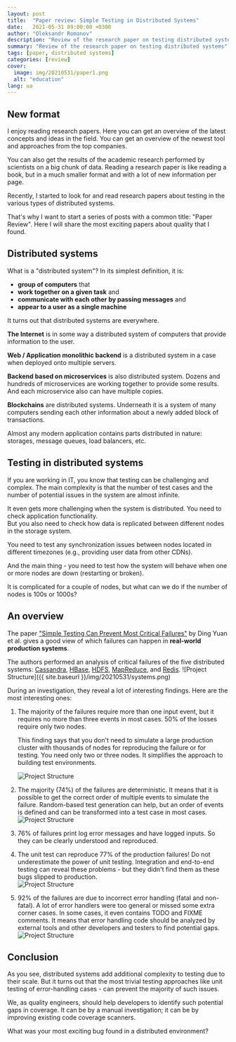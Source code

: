 ```yaml
---
layout: post
title:  "Paper review: Simple Testing in Distributed Systems"
date:   2021-05-31 09:00:00 +0300
author: "Oleksandr Romanov"
description: "Review of the research paper on testing distributed systems"
summary: "Review of the research paper on testing distributed systems"
tags: [paper, distributed systems]
categories: [review]
cover:
  image: img/20210531/paper1.png
  alt: "education"
lang: ua
---
```


## New format  
  
I enjoy reading research papers. Here you can get an overview of the latest concepts and ideas in the field. You can get an overview of the newest tool and approaches from the top companies.  

You can also get the results of the academic research performed by scientists on a big chunk of data. Reading a research paper is like reading a book, but in a much smaller format and with a lot of new information per page.  

Recently, I started to look for and read research papers about testing in the various types of distributed systems. 

That's why I want to start a series of posts with a common title: "Paper Review". Here I will share the most exciting papers about quality that I found. 

## Distributed systems

What is a "distributed system"? In its simplest definition, it is:
- **group of computers** that
- **work together on a given task** and
- **communicate with each other by passing messages** and
- **appear to a user as a single machine**

It turns out that distributed systems are everywhere. 

**The Internet** is in some way a distributed system of computers that provide information to the user. 

**Web / Application monolithic backend** is a distributed system in a case when deployed onto multiple servers. 

**Backend based on microservices** is also distributed system. Dozens and hundreds of microservices are working together to provide some results. And each microservice also can have multiple copies. 

**Blockchains** are distributed systems. Underneath it is a system of many computers sending each other information about a newly added block of transactions. 

Almost any modern application contains parts distributed in nature: storages, message queues, load balancers, etc. 

## Testing in distributed systems

If you are working in IT, you know that testing can be challenging and complex. The main complexity is that the number of test cases and the number of potential issues in the system are almost infinite. 

It even gets more challenging when the system is distributed. 
You need to check application functionality.  
But you also need to check how data is replicated between different nodes in the storage system.  

You need to test any synchronization issues between nodes located in different timezones (e.g., providing user data from other CDNs).  

And the main thing - you need to test how the system will behave when one or more nodes are down (restarting or broken).  

It is complicated for a couple of nodes, but what can we do if the number of nodes is 100s or 1000s? 

## An overview

The paper ["Simple Testing Can Prevent Most Critical Failures"][simpletesting] by Ding Yuan et al. gives a good view of which failures can happen in **real-world production systems**.  

The authors performed an analysis of critical failures of the five distributed systems: [Cassandra][cassandra], [HBase][hbase], [HDFS][hdfs], [MapReduce][mapreduce], and [Redis][redis]. 
![Project Structure]({{ site.baseurl }}/img/20210531/systems.png)

During an investigation, they reveal a lot of interesting findings. Here are the most interesting ones:

1. The majority of the failures require more than one input event, but it requires no more than three events in most cases. 50% of the losses require only two nodes.  

    This finding says that you don't need to simulate a large production cluster with thousands of nodes for reproducing the failure or for testing. You need only two or three nodes. It simplifies the approach to building test environments. 

    ![Project Structure](/img/20210531/number-of-events.png)

2. The majority (74%) of the failures are deterministic. It means that it is possible to get the correct order of multiple events to simulate the failure. Random-based test generation can help, but an order of events is defined and can be transformed into a test case in most cases. 
    ![Project Structure](/img/20210531/deterministic.png)

3. 76% of failures print log error messages and have logged inputs. So they can be clearly understood and reproduced.  

4. The unit test can reproduce 77% of the production failures! Do not underestimate the power of unit testing. Integration and end-to-end testing can reveal these problems - but they didn't find them as these bugs slipped to production.  
    ![Project Structure](/img/20210531/unit-test.png)

5. 92% of the failures are due to incorrect error handling (fatal and non-fatal). A lot of error handlers were too general or missed some extra corner cases. In some cases, it even contains TODO and FIXME comments. It means that error handling code should be analyzed by external tools and other developers and testers to find potential gaps.  
    ![Project Structure](/img/20210531/error-handling.png)

## Conclusion
As you see, distributed systems add additional complexity to testing due to their scale. But it turns out that the most trivial testing approaches like unit testing of error-handling cases - can prevent the majority of such issues.  

We, as quality engineers, should help developers to identify such potential gaps in coverage. It can be by a manual investigation; it can be by improving existing code coverage scanners. 

What was your most exciting bug found in a distributed environment? 

[simpletesting]: https://www.usenix.org/system/files/conference/osdi14/osdi14-paper-yuan.pdf
[cassandra]: https://cassandra.apache.org/
[hbase]: https://hbase.apache.org/
[hdfs]: https://hadoop.apache.org/docs/r1.2.1/hdfs_design.html
[mapreduce]: https://hadoop.apache.org/docs/r1.2.1/mapred_tutorial.html
[redis]: https://redis.io/